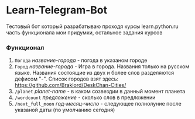 # Learn-Telegram-Bot
Тестовый бот который разрабатываю проходя курсы learn.python.ru
часть функционала мои придумки, остальное задания курсов
### Функционал
1. `Погода` _название-города_ - погода в указаном городе
2. `Город` _название-города_ - Игра в города. Названия только на русском языке. Названия состоящие из двух и более слов разделяются дефисом "-". Список городов взят здесь: https://github.com/Braklord/DeskChan-Cities/
3. `/planet` _planet-name_ - в каком созвездии в данный момент планета
4. `/wordcount` _предложение_ - сколько слов в предложении
5. `/next_full_moon` _год-месяц-число_ - следующее полнолуние после указаной даты (по умолчанию сегодня)

  